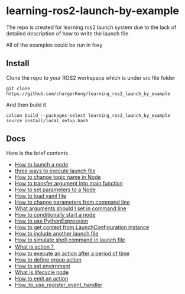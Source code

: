 # learning-ros2-launch-by-example
The repo is created for learning ros2 launch system due to the lack of detailed description of how to write the launch file.

All of the examples could be run in foxy

## Install 

Clone  the repo to your ROS2 workspace which is under src file folder

```
git clone https://github.com/chargerKong/learning_ros2_launch_by_example
```

And then build it

```
colcon build --packages-select learning_ros2_launch_by_example
source install/local_setup.bash
```

## Docs 

Here is the brief contents

- [How to launch a node](https://github.com/chargerKong/learning_ros2_launch_by_example/blob/main/launch/single_node.launch.py)
- [three ways to execute launch file](https://github.com/chargerKong/learning_ros2_launch_by_example/blob/main/docs/three_ways_launch.md)
- [How to change topic name in Node](https://github.com/chargerKong/learning_ros2_launch_by_example/blob/main/docs/How%20to%20use%20remapping%20in%20Node.md)
- [How to transfer argument into main function](https://github.com/chargerKong/learning_ros2_launch_by_example/blob/main/docs/How%20to%20use%20argument%20in%20Node.md)
- [How to set parameters to a Node](https://github.com/chargerKong/learning_ros2_launch_by_example/blob/main/docs/How%20to%20use%20parameters%20in%20Node.md)
- [How to load yaml file](https://github.com/chargerKong/learning_ros2_launch_by_example/blob/main/docs/How%20to%20load%20yaml%20config.md)
- [How to change parameters from command line](https://github.com/chargerKong/learning_ros2_launch_by_example/blob/main/docs/How%20to%20change%20parameters%20from%20command%20line.md)
- [What arguments should I set in command line](https://github.com/chargerKong/learning_ros2_launch_by_example/blob/main/docs/What%20arguements%20should%20I%20set%20in%20command%20line.md)
- [How to conditionally start a node](https://github.com/chargerKong/learning_ros2_launch_by_example/blob/main/docs/How%20to%20conditionally%20start%20a%20node.md)
- [How to use PythonExpression](https://github.com/chargerKong/learning_ros2_launch_by_example/blob/main/docs/How%20to%20use%20pythonexpression.md)
- [How to get context from LaunchConfiguration instance](https://github.com/chargerKong/learning_ros2_launch_by_example/blob/main/docs/How%20to%20get%20context%20from%20LaunchConfiguration%20instance.md)
- [How to include another launch file](https://github.com/chargerKong/learning_ros2_launch_by_example/blob/main/docs/How%20to%20inlucde%20another%20launch%20file.md)
- [How to simulate shell command in launch file](https://github.com/chargerKong/learning_ros2_launch_by_example/blob/main/docs/How%20to%20simulate%20a%20shell%20command.md)
- [What is action？](https://github.com/chargerKong/learning_ros2_launch_by_example/blob/main/docs/What%20is%20action.md)
- [How to execute an action after a period of time](https://github.com/chargerKong/learning_ros2_launch_by_example/blob/main/docs/How%20to%20execute%20an%20action%20after%20a%20period%20of%20time%20.md) 
- [How to define group action](https://github.com/chargerKong/learning_ros2_launch_by_example/blob/main/docs/How%20to%20define%20group%20action.md)
- [How to set envirnment](https://github.com/chargerKong/learning_ros2_launch_by_example/blob/main/docs/How%20to%20set%20envirnment.md)
- [What is lifecycle node](https://github.com/chargerKong/learning_ros2_launch_by_example/blob/main/docs/lifecycleNode.md)
- [How to emit an action](https://github.com/chargerKong/learning_ros2_launch_by_example/blob/main/docs/How%20to%20emit%20an%20action.md)
- [How_to_use_register_event_handler](https://github.com/chargerKong/learning_ros2_launch_by_example/blob/main/docs/How_to_use_register_event_handler.md)